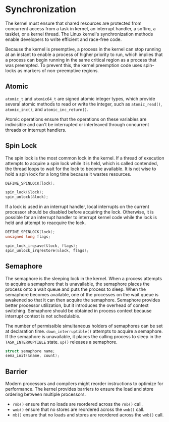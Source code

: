 # Synchronization

The kernel must ensure that shared resources are protected from concurrent access from a task in kernel, an interrupt handler, a softirq, a tasklet, or a kernel thread. The Linux kernel's synchronization methods enable developers to write efficient and race-free code.

Because the kernel is preemptive, a process in the kernel can stop running at an instant to enable a process of higher priority to run, which implies that a process can begin running in the same critical region as a process that was preempted. To prevent this, the kernel preemption code uses spin-locks as markers of non-preemptive regions.

## Atomic

`atomic_t` and `atomic64_t` are signed atomic integer types, which provide several atomic methods to read or write the integer, such as `atomic_read()`, `atomic_inc()`, and `atomic_inc_return()`.

Atomic operations ensure that the operations on these variables are indivisible and can't be interrupted or interleaved through concurrent threads or interrupt handlers.

## Spin Lock

The spin lock is the most common lock in the kernel. If a thread of execution attempts to acquire a spin lock while it is held, which is called contended, the thread loops to wait for the lock to become available. It is not wise to hold a spin lock for a long time because it wastes resources.

```c
DEFINE_SPINLOCK(lock);

spin_lock(&lock);
spin_unlock(&lock);
```

If a lock is used in an interrupt handler, local interrupts on the current processor should be disabled before acquiring the lock. Otherwise, it is possible for an interrupt handler to interrupt kernel code while the lock is held and attempt to reacquire the lock.

```c
DEFINE_SPINLOCK(lock);
unsigned long flags;

spin_lock_irqsave(&lock, flags);
spin_unlock_irqrestore(&lock, flags);
```

## Semaphore

The semaphore is the sleeping lock in the kernel. When a process attempts to acquire a semaphore that is unavailable, the semaphore places the process onto a wait queue and puts the process to sleep. When the semaphore becomes available, one of the processes on the wait queue is awakened so that it can then acquire the semaphore. Semaphore provides better processor utilization, but it introduces the overhead of context switching. Semaphore should be obtained in process context because interrupt context is not schedulable.

The number of permissible simultaneous holders of semaphores can be set at declaration time. `down_interruptible()` attempts to acquire a semaphore. If the semaphore is unavailable, it places the calling process to sleep in the `TASK_INTERRUPTIBLE` state. `up()` releases a semaphore.

```c
struct semaphore name;
sema_init(&name, count);
```

## Barrier

Modern processors and compilers might reorder instructions to optimize for performance. The kernel provides barriers to ensure the load and store ordering between multiple processors.

- `rmb()` ensure that no loads are reordered across the `rmb()` call.
- `wmb()` ensure that no stores are reordered across the `wmb()` call.
- `mb()` ensure that no loads and stores are reordered across the `wmb()` call.
